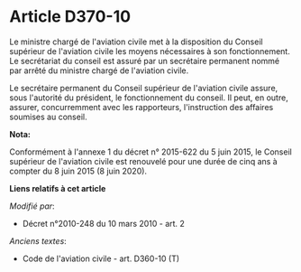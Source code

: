 # Article D370-10

Le ministre chargé de l'aviation civile met à la disposition du Conseil supérieur de l'aviation civile les moyens nécessaires
à son fonctionnement. Le secrétariat du conseil est assuré par un secrétaire permanent nommé par arrêté du ministre chargé de
l'aviation civile. 

Le secrétaire permanent du Conseil supérieur de l'aviation civile assure, sous l'autorité du président, le fonctionnement du
conseil. Il peut, en outre, assurer, concurremment avec les rapporteurs, l'instruction des affaires soumises au conseil.

**Nota:**

Conformément à l'annexe 1 du décret n° 2015-622 du 5 juin 2015, le Conseil supérieur de l'aviation civile est renouvelé pour
une durée de cinq ans à compter du 8 juin 2015 (8 juin 2020).

**Liens relatifs à cet article**

_Modifié par_:

  - Décret n°2010-248 du 10 mars 2010 - art. 2

_Anciens textes_:

  - Code de l'aviation civile - art. D360-10 (T)
